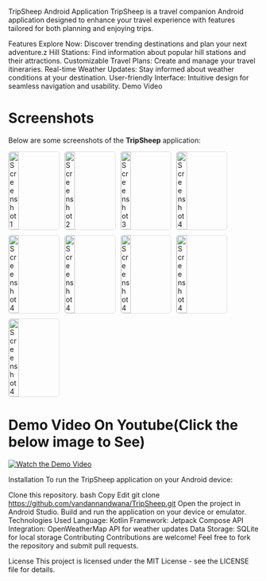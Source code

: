 TripSheep Android Application
TripSheep is a travel companion Android application designed to enhance your travel experience with features tailored for both planning and enjoying trips.

Features
Explore Now: Discover trending destinations and plan your next adventure.z
Hill Stations: Find information about popular hill stations and their attractions.
Customizable Travel Plans: Create and manage your travel itineraries.
Real-time Weather Updates: Stay informed about weather conditions at your destination.
User-friendly Interface: Intuitive design for seamless navigation and usability.
Demo Video

# Screenshots

Below are some screenshots of the **TripSheep** application:

<div style="display: flex; flex-wrap: wrap; gap: 10px;">

  <!-- Screenshot 1 -->
  <img src="https://github.com/user-attachments/assets/c25ad829-b868-4b38-a6e6-b0749128fb99" alt="Screenshot 1" style="width: 20%; min-width: 90px; border: 1px solid #ddd; border-radius: 5px;">

  <!-- Screenshot 2 -->
  <img src="https://github.com/user-attachments/assets/7ece51cb-1e09-4f83-a2b6-ba7315728372" alt="Screenshot 2" style="width: 20%; min-width: 90px; border: 1px solid #ddd; border-radius: 5px;">

  <!-- Screenshot 3 -->
  <img src="https://github.com/user-attachments/assets/10bcdd30-46cc-4e3a-b43a-8dff923ad42a" alt="Screenshot 3" style="width: 20%; min-width: 90px; border: 1px solid #ddd; border-radius: 5px;">

  <!-- Screenshot 4 -->
  <img src="https://github.com/user-attachments/assets/1d4ab172-93ee-4b50-b862-830ff759896b" alt="Screenshot 4" style="width: 20%; min-width: 90px; border: 1px solid #ddd; border-radius: 5px;">

  <img src="https://github.com/user-attachments/assets/fc495632-d8dc-44d9-98ab-f755fe7c062e" alt="Screenshot 4" style="width: 20%; min-width: 90px; border: 1px solid #ddd; border-radius: 5px;">

  <img src="https://github.com/user-attachments/assets/f1fec2a6-36b0-4029-b42f-a4ce0731cdcc" alt="Screenshot 4" style="width: 20%; min-width: 90px; border: 1px solid #ddd; border-radius: 5px;">

  <img src="https://github.com/user-attachments/assets/d9ee9107-6d65-4f39-97d0-eecc44d7daf4" alt="Screenshot 4" style="width: 20%; min-width: 90px; border: 1px solid #ddd; border-radius: 5px;">

  <img src="https://github.com/user-attachments/assets/41efa77d-0b38-48bc-9c80-b5c4bdecf7fc" alt="Screenshot 4" style="width: 20%; min-width: 90px; border: 1px solid #ddd; border-radius: 5px;">

  <img src="https://github.com/user-attachments/assets/2b90afc8-0be0-4725-a782-e38ada6e88c5" alt="Screenshot 4" style="width: 20%; min-width: 90px; border: 1px solid #ddd; border-radius: 5px;">

  <!-- Add more screenshots as needed -->
</div>


# Demo Video On Youtube(Click the below image to See)
[![Watch the Demo Video](https://img.youtube.com/vi/tuWSaVq2MSA/0.jpg)](https://www.youtube.com/watch?v=tuWSaVq2MSA)




Installation
To run the TripSheep application on your Android device:

Clone this repository.
bash
Copy
Edit
git clone https://github.com/vandannandwana/TripSheep.git
Open the project in Android Studio.
Build and run the application on your device or emulator.
Technologies Used
Language: Kotlin
Framework: Jetpack Compose
API Integration: OpenWeatherMap API for weather updates
Data Storage: SQLite for local storage
Contributing
Contributions are welcome! Feel free to fork the repository and submit pull requests.

License
This project is licensed under the MIT License - see the LICENSE file for details.
